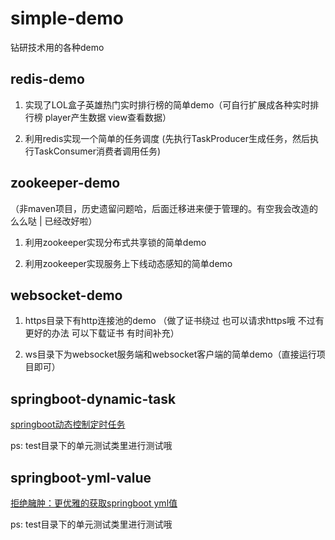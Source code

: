 # simple-demo
钻研技术用的各种demo

## redis-demo 

1. 实现了LOL盒子英雄热门实时排行榜的简单demo（可自行扩展成各种实时排行榜 player产生数据 view查看数据）

2. 利用redis实现一个简单的任务调度 (先执行TaskProducer生成任务，然后执行TaskConsumer消费者调用任务)

## zookeeper-demo 

（非maven项目，历史遗留问题哈，后面迁移进来便于管理的。有空我会改造的么么哒 | 已经改好啦）

1. 利用zookeeper实现分布式共享锁的简单demo

2. 利用zookeeper实现服务上下线动态感知的简单demo

## websocket-demo

1. https目录下有http连接池的demo （做了证书绕过 也可以请求https哦 不过有更好的办法 可以下载证书 有时间补充）

2. ws目录下为websocket服务端和websocket客户端的简单demo（直接运行项目即可）

## springboot-dynamic-task

[springboot动态控制定时任务](https://juejin.im/post/5cf099556fb9a07ef2010716)

ps: test目录下的单元测试类里进行测试哦

## springboot-yml-value

[拒绝臃肿：更优雅的获取springboot yml值]() 

ps: test目录下的单元测试类里进行测试哦
